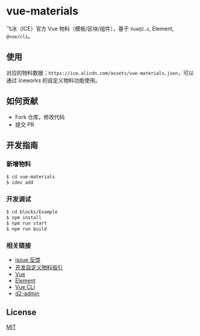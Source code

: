 # vue-materials

飞冰（ICE）官方 Vue 物料（模板/区块/组件），基于 `Vue@2.x`, Element, `@vue/cli`。

## 使用

对应的物料数据：`https://ice.alicdn.com/assets/vue-materials.json`，可以通过 Iceworks 的自定义物料功能使用。

## 如何贡献

- Fork 仓库，修改代码
- 提交 PR

## 开发指南

### 新增物料

```bash
$ cd vue-materials
$ idev add
```

### 开发调试

```bash
$ cd blocks/Example
$ npm install
$ npm run start
$ npm run build
```

### 相关链接

- [issue 反馈](https://github.com/alibaba/ice/issues/new)
- [开发自定义物料指引](https://alibaba.github.io/ice/docs/materials/devtools)
- [Vue](https://vuejs.org/)
- [Element](https://element.eleme.io/#/zh-CN)
- [Vue CLI](https://cli.vuejs.org)
- [d2-admin](https://github.com/d2-projects/d2-admin)

## License

[MIT](LICENSE)